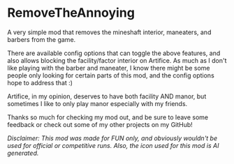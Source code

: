 # RemoveTheAnnoying
A very simple mod that removes the mineshaft interior, maneaters, and barbers from the game.

There are available config options that can toggle the above features, and also allows blocking the facility/factor interior on Artifice. As much as I don't like playing with the barber and maneater, I know there might be some people only looking for certain parts of this mod, and the config options hope to address that :)

Artifice, in my opinion, deserves to have both facility AND manor, but sometimes I like to only play manor especially with my friends.

Thanks so much for checking my mod out, and be sure to leave some feedback or check out some of my other projects on my GitHub!

*Disclaimer: This mod was made for FUN only, and obviously wouldn't be used for official or competitive runs. Also, the icon used for this mod is AI generated.*